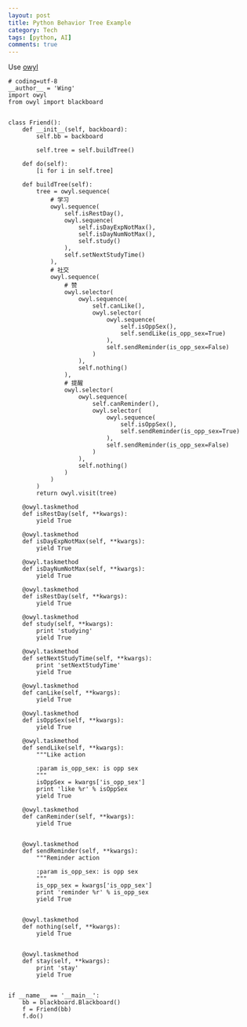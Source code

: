 ```yaml
---
layout: post
title: Python Behavior Tree Example
category: Tech
tags: [python, AI]
comments: true
---
```


Use [owyl](https://github.com/eykd/owyl)
	
	# coding=utf-8
	__author__ = 'Wing'
	import owyl
	from owyl import blackboard
	
	
	class Friend():
	    def __init__(self, backboard):
	        self.bb = backboard
	
	        self.tree = self.buildTree()
	
	    def do(self):
	        [i for i in self.tree]
	
	    def buildTree(self):
	        tree = owyl.sequence(
	            # 学习
	            owyl.sequence(
	                self.isRestDay(),
	                owyl.sequence(
	                    self.isDayExpNotMax(),
	                    self.isDayNumNotMax(),
	                    self.study()
	                ),
	                self.setNextStudyTime()
	            ),
	            # 社交
	            owyl.sequence(
	                # 赞
	                owyl.selector(
	                    owyl.sequence(
	                        self.canLike(),
	                        owyl.selector(
	                            owyl.sequence(
	                                self.isOppSex(),
	                                self.sendLike(is_opp_sex=True)
	                            ),
	                            self.sendReminder(is_opp_sex=False)
	                        )
	                    ),
	                    self.nothing()
	                ),
	                # 提醒
	                owyl.selector(
	                    owyl.sequence(
	                        self.canReminder(),
	                        owyl.selector(
	                            owyl.sequence(
	                                self.isOppSex(),
	                                self.sendReminder(is_opp_sex=True)
	                            ),
	                            self.sendReminder(is_opp_sex=False)
	                        )
	                    ),
	                    self.nothing()
	                )
	            )
	        )
	        return owyl.visit(tree)
	
	    @owyl.taskmethod
	    def isRestDay(self, **kwargs):
	        yield True
	
	    @owyl.taskmethod
	    def isDayExpNotMax(self, **kwargs):
	        yield True
	
	    @owyl.taskmethod
	    def isDayNumNotMax(self, **kwargs):
	        yield True
	
	    @owyl.taskmethod
	    def isRestDay(self, **kwargs):
	        yield True
	
	    @owyl.taskmethod
	    def study(self, **kwargs):
	        print 'studying'
	        yield True
	
	    @owyl.taskmethod
	    def setNextStudyTime(self, **kwargs):
	        print 'setNextStudyTime'
	        yield True
	
	    @owyl.taskmethod
	    def canLike(self, **kwargs):
	        yield True
	
	    @owyl.taskmethod
	    def isOppSex(self, **kwargs):
	        yield True
	
	    @owyl.taskmethod
	    def sendLike(self, **kwargs):
	        """Like action
	
	        :param is_opp_sex: is opp sex
	        """
	        isOppSex = kwargs['is_opp_sex']
	        print 'like %r' % isOppSex
	        yield True
	
	    @owyl.taskmethod
	    def canReminder(self, **kwargs):
	        yield True
	
	
	    @owyl.taskmethod
	    def sendReminder(self, **kwargs):
	        """Reminder action
	
	        :param is_opp_sex: is opp sex
	        """
	        is_opp_sex = kwargs['is_opp_sex']
	        print 'reminder %r' % is_opp_sex
	        yield True
	
	
	    @owyl.taskmethod
	    def nothing(self, **kwargs):
	        yield True
	
	
	    @owyl.taskmethod
	    def stay(self, **kwargs):
	        print 'stay'
	        yield True
	
	
	if __name__ == '__main__':
	    bb = blackboard.Blackboard()
	    f = Friend(bb)
	    f.do()

	
	
